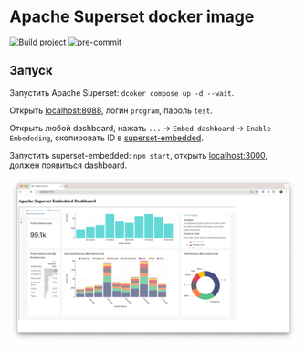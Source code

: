 # Apache Superset docker image

[![Build project](https://github.com/Romanow/superset-docker/actions/workflows/build.yml/badge.svg?branch=master)](https://github.com/Romanow/superset-docker/actions/workflows/build.yml)
[![pre-commit](https://img.shields.io/badge/pre--commit-enabled-brightgreen?logo=pre-commit)](https://github.com/pre-commit/pre-commit)

## Запуск

Запустить Apache Superset: `dcoker compose up -d --wait`.

Открыть [localhost:8088](http://localhost:8088), логин `program`, пароль `test`.

Открыть любой dashboard, нажать `...` -> `Embed dashboard` -> `Enable Embededing`, скопировать ID
в [superset-embedded](superset-embedded/src/App.tsx).

Запустить superset-embedded: `npm start`, открыть [localhost:3000](http://localhost:3000), должен появиться dashboard.

![Apache Superset Embedded Dashboard](images/Apache%20Superset%20Embedded%20Dashboard.png)

